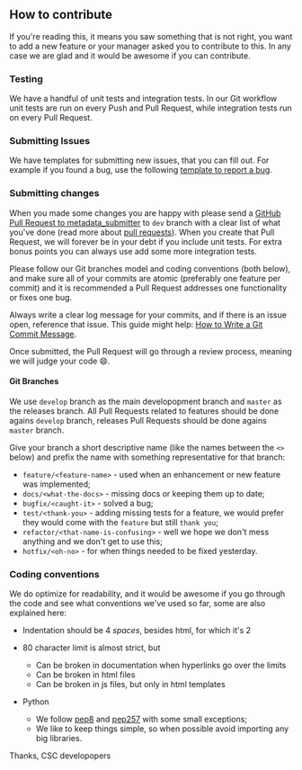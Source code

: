 ## How to contribute

If you're reading this, it means you saw something that is not right, you want to add a new feature or your manager asked you to contribute to this. In any case we are glad and it would be awesome if you can contribute.

### Testing

We have a handful of unit tests and integration tests. In our Git workflow unit tests are run on every Push and Pull Request, while integration tests run on every Pull Request.

### Submitting Issues

We have templates for submitting new issues, that you can fill out. For example if you found a bug, use the following [template to report a bug](https://github.com/CSCfi/metadata_submitter/issues/new?template=bug_report.md).


### Submitting changes

When you made some changes you are happy with please send a [GitHub Pull Request to metadata_submitter](https://github.com/CSCfi/metadata_submitter/pull/new/dev) to `dev` branch with a clear list of what you've done (read more about [pull requests](https://help.github.com/en/articles/about-pull-requests)). When you create that Pull Request, we will forever be in your debt if you include unit tests. For extra bonus points you can always use add some more integration tests.

Please follow our Git branches model and coding conventions (both below), and make sure all of your commits are atomic (preferably one feature per commit) and it is recommended a Pull Request addresses one functionality or fixes one bug.

Always write a clear log message for your commits, and if there is an issue open, reference that issue. This guide might help: [How to Write a Git Commit Message](https://chris.beams.io/posts/git-commit/).

Once submitted, the Pull Request will go through a review process, meaning we will judge your code :smile:.

#### Git Branches

We use `develop` branch as the main developopment branch and `master` as the releases branch.
All Pull Requests related to features should be done agains `develop` branch, releases Pull Requests should be done agains `master` branch.

Give your branch a short descriptive name (like the names between the `<>` below) and prefix the name with something representative for that branch:

   * `feature/<feature-name>` - used when an enhancement or new feature was implemented;
   * `docs/<what-the-docs>` - missing docs or keeping them up to date;
   * `bugfix/<caught-it>` - solved a bug;
   * `test/<thank-you>` - adding missing tests for a feature, we would prefer they would come with the `feature` but still `thank you`;
   * `refactor/<that-name-is-confusing>` - well we hope we don't mess anything and we don't get to use this;
   * `hotfix/<oh-no>` - for when things needed to be fixed yesterday.


### Coding conventions

We do optimize for readability, and it would be awesome if you go through the code and see what conventions we've used so far, some are also explained here:

* Indentation should be 4 *spaces*, besides html, for which it's 2

* 80 character limit is almost strict, but

    - Can be broken in documentation when hyperlinks go over the limits
    - Can be broken in html files
    - Can be broken in js files, but only in html templates

* Python
  - We follow [pep8](https://www.python.org/dev/peps/pep-0008/) and [pep257](https://www.python.org/dev/peps/pep-0257/) with some small exceptions;
  - We like to keep things simple, so when possible avoid importing any big libraries.

Thanks,
CSC developopers
